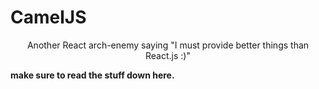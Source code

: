 # CamelJS
<div align="center">Another React arch-enemy saying "I must provide better things than React.js :)"</div>

**make sure to read the stuff down here.**
